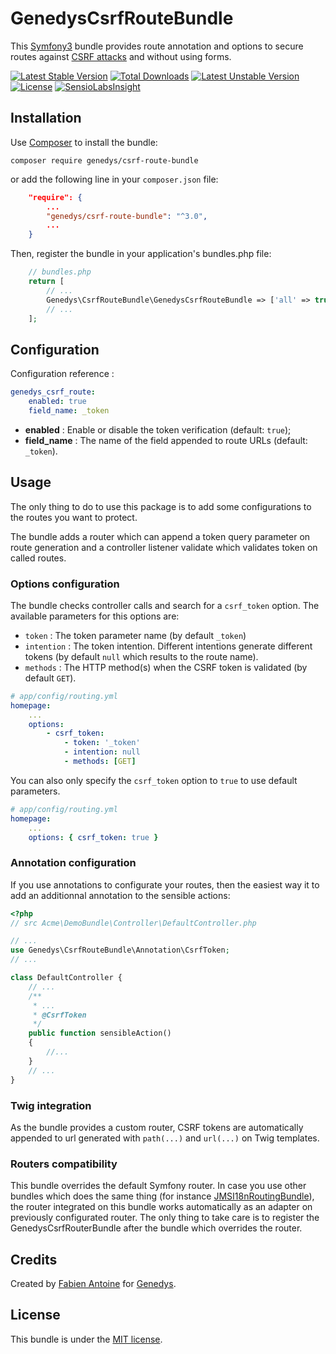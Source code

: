 # GenedysCsrfRouteBundle

This [Symfony3](http://symfony.com) bundle provides route annotation and options to secure routes against [CSRF attacks](http://en.wikipedia.org/wiki/Cross-site_request_forgery) and without using forms.

[![Latest Stable Version](https://poser.pugx.org/genedys/csrf-route-bundle/v/stable)](https://packagist.org/packages/genedys/csrf-route-bundle) [![Total Downloads](https://poser.pugx.org/genedys/csrf-route-bundle/downloads)](https://packagist.org/packages/genedys/csrf-route-bundle) [![Latest Unstable Version](https://poser.pugx.org/genedys/csrf-route-bundle/v/unstable)](https://packagist.org/packages/genedys/csrf-route-bundle) [![License](https://poser.pugx.org/genedys/csrf-route-bundle/license)](https://packagist.org/packages/genedys/csrf-route-bundle)
[![SensioLabsInsight](https://insight.sensiolabs.com/projects/981a1365-6411-4c50-86bf-6637cbba595c/mini.png)](https://insight.sensiolabs.com/projects/981a1365-6411-4c50-86bf-6637cbba595c)


## Installation

Use [Composer](http://getcomposer.org) to install the bundle:

`composer require genedys/csrf-route-bundle`

or add the following line in your `composer.json` file:

```json
    "require": {
        ...
        "genedys/csrf-route-bundle": "^3.0",
        ...
    }
```

Then, register the bundle in your application's bundles.php file:

```php
    // bundles.php
    return [
        // ...
        Genedys\CsrfRouteBundle\GenedysCsrfRouteBundle => ['all' => true],
        // ...
    ];
```


## Configuration

Configuration reference :

```yaml
genedys_csrf_route:
    enabled: true
    field_name: _token
```

 - **enabled** : Enable or disable the token verification (default: `true`);
 - **field_name** : The name of the field appended to route URLs (default: `_token`).


## Usage

The only thing to do to use this package is to add some configurations to the routes you want to protect.

The bundle adds a router which can append a token query parameter on route generation and
a controller listener validate which validates token on called routes.

### Options configuration

The bundle checks controller calls and search for a `csrf_token` option. The available parameters for this options are:
 - `token` : The token parameter name (by default `_token`)
 - `intention` : The token intention. Different intentions generate different tokens (by default `null` which results to the route name).
 - `methods` : The HTTP method(s) when the CSRF token is validated (by default `GET`).

```yaml
# app/config/routing.yml
homepage:
    ...
    options:
        - csrf_token:
            - token: '_token'
            - intention: null
            - methods: [GET]
```

You can also only specify the `csrf_token` option to `true` to use default parameters.

```yaml
# app/config/routing.yml
homepage:
    ...
    options: { csrf_token: true }
```


### Annotation configuration

If you use annotations to configurate your routes, then the easiest way it to add
an additionnal annotation to the sensible actions:

```php
<?php
// src Acme\DemoBundle\Controller\DefaultController.php

// ...
use Genedys\CsrfRouteBundle\Annotation\CsrfToken;
// ...

class DefaultController {
    // ...
    /**
     * ...
     * @CsrfToken
     */
    public function sensibleAction()
    {
        //...
    }
    // ...
}
```


### Twig integration

As the bundle provides a custom router, CSRF tokens are automatically appended to url generated with `path(...)` and `url(...)` on Twig templates.


### Routers compatibility

This bundle overrides the default Symfony router.
In case you use other bundles which does the same thing (for instance [JMSI18nRoutingBundle](https://github.com/schmittjoh/JMSI18nRoutingBundle)),
the router integrated on this bundle works automatically as
an adapter on previously configurated router.
The only thing to take care is to register the GenedysCsrfRouterBundle after the bundle which overrides the router.


## Credits

Created by [Fabien Antoine](http://www.fantoine.com) for [Genedys](https://www.genedys.com).


## License

This bundle is under the [MIT license](LICENSE).
